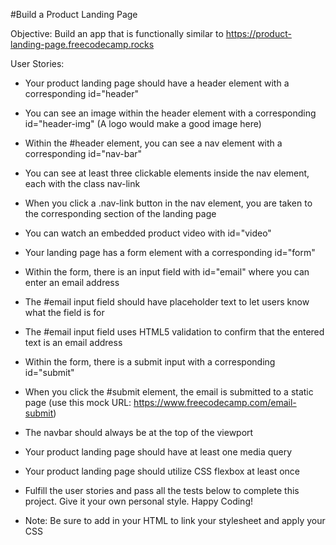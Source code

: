 #Build a Product Landing Page

Objective: Build an app that is functionally similar to https://product-landing-page.freecodecamp.rocks

User Stories:

- Your product landing page should have a header element with a corresponding id="header"
- You can see an image within the header element with a corresponding id="header-img" (A logo would make a good image here)
- Within the #header element, you can see a nav element with a corresponding id="nav-bar"
- You can see at least three clickable elements inside the nav element, each with the class nav-link
- When you click a .nav-link button in the nav element, you are taken to the corresponding section of the landing page
- You can watch an embedded product video with id="video"
- Your landing page has a form element with a corresponding id="form"
- Within the form, there is an input field with id="email" where you can enter an email address
- The #email input field should have placeholder text to let users know what the field is for
- The #email input field uses HTML5 validation to confirm that the entered text is an email address
- Within the form, there is a submit input with a corresponding id="submit"
- When you click the #submit element, the email is submitted to a static page (use this mock URL: https://www.freecodecamp.com/email-submit)
- The navbar should always be at the top of the viewport
- Your product landing page should have at least one media query
- Your product landing page should utilize CSS flexbox at least once
- Fulfill the user stories and pass all the tests below to complete this project. Give it your own personal style. Happy Coding!

- Note: Be sure to add <link rel="stylesheet" href="styles.css"> in your HTML to link your stylesheet and apply your CSS

